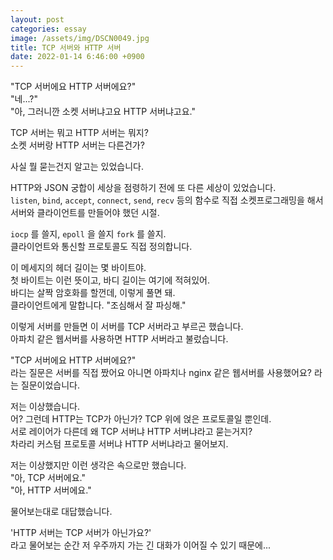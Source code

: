 ```yaml
---
layout: post
categories: essay
image: /assets/img/DSCN0049.jpg
title: TCP 서버와 HTTP 서버
date: 2022-01-14 6:46:00 +0900
---
```

"TCP 서버에요 HTTP 서버에요?"  
"네...?"  
"아, 그러니깐 소켓 서버냐고요 HTTP 서버냐고요."

TCP 서버는 뭐고 HTTP 서버는 뭐지?  
소켓 서버랑 HTTP 서버는 다른건가?

사실 뭘 묻는건지 알고는 있었습니다.

HTTP와 JSON 궁합이 세상을 점령하기 전에 또 다른 세상이 있었습니다.  
`listen`, `bind`, `accept`, `connect`, `send`, `recv` 등의 함수로 직접 소켓프로그래밍을 해서 서버와 클라이언트를 만들어야 했던 시절.

`iocp` 를 쓸지, `epoll` 을 쓸지 `fork` 를 쓸지.  
클라이언트와 통신할 프로토콜도 직접 정의합니다.

이 메세지의 헤더 길이는 몇 바이트야.  
첫 바이트는 이런 뜻이고, 바디 길이는 여기에 적혀있어.  
바디는 살짝 암호화를 할껀데, 이렇게 풀면 돼.  
클라이언트에게 말합니다. "조심해서 잘 파싱해."

이렇게 서버를 만들면 이 서버를 TCP 서버라고 부르곤 했습니다.  
아파치 같은 웹서버를 사용하면 HTTP 서버라고 불렀습니다.

"TCP 서버에요 HTTP 서버에요?"  
라는 질문은 서버를 직접 짰어요 아니면 아파치나 nginx 같은 웹서버를 사용했어요? 라는 질문이었습니다.

저는 이상했습니다.  
어? 그런데 HTTP는 TCP가 아닌가? TCP 위에 얹은 프로토콜일 뿐인데.  
서로 레이어가 다른데 왜 TCP 서버냐 HTTP 서버냐라고 묻는거지?  
차라리 커스텀 프로토콜 서버냐 HTTP 서버냐라고 물어보지.

저는 이상했지만 이런 생각은 속으로만 했습니다.  
"아, TCP 서버에요."  
"아, HTTP 서버에요."

물어보는대로 대답했습니다.

'HTTP 서버는 TCP 서버가 아닌가요?'  
라고 물어보는 순간 저 우주까지 가는 긴 대화가 이어질 수 있기 때문에...